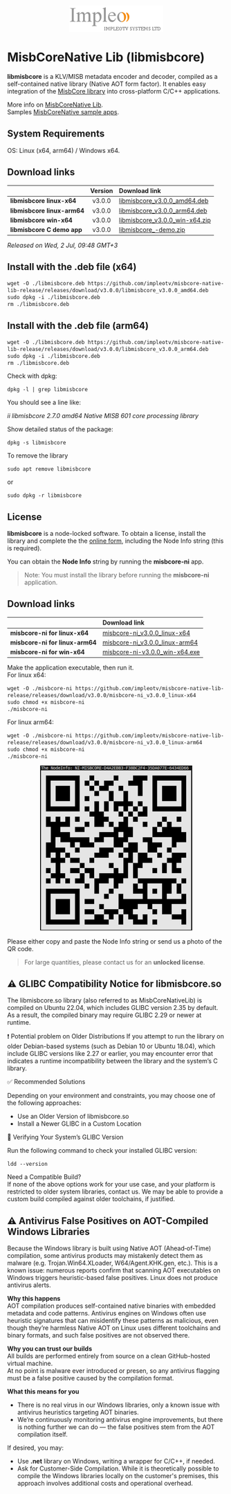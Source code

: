 
<div align="center">
  <a >
    <img src="images/impleo_logo.png" alt="Logo" >
  </a>
</div>

# MisbCoreNative Lib (libmisbcore)

**libmisbcore** is a KLV/MISB metadata encoder and decoder, compiled as a self-contained native library (Native AOT form factor).
It enables easy integration of the [MisbCore library](https://www.impleotv.com/content/misbcore/help/index.html) into cross-platform C/C++ applications. 

More info on [MisbCoreNative Lib](https://www.impleotv.com/content/misbcore/help/user-guide/native-lib/).  
Samples [MisbCoreNative sample apps](https://www.impleotv.com/content/misbcore-native-samples/help/).  

## System Requirements
OS: Linux (x64, arm64) / Windows x64.

## Download links

|                                | Version      | Download link                                                           | 
|:-------------------------------|:------------:|:------------------------------------------------------------------------|
| **libmisbcore linux-x64**      |  v3.0.0 | [libmisbcore_v3.0.0_amd64.deb](https://github.com/impleotv/misbcore-native-lib-release/releases/download/v3.0.0/libmisbcore_v3.0.0_amd64.deb)   | 
| **libmisbcore linux-arm64**    |  v3.0.0 | [libmisbcore_v3.0.0_arm64.deb](https://github.com/impleotv/misbcore-native-lib-release/releases/download/v3.0.0/libmisbcore_v3.0.0_arm64.deb)   | 
| **libmisbcore win-x64**        |  v3.0.0 | [libmisbcore_v3.0.0_win-x64.zip](https://github.com/impleotv/misbcore-native-lib-release/releases/download/v3.0.0/libmisbcore_v3.0.0_win-x64.zip) | 
| **libmisbcore C demo app**     |  v3.0.0 | [libmisbcore_-demo.zip](https://github.com/impleotv/misbcore-native-lib-release/releases/latest/download/demoApp.zip)   | 

*Released on Wed, 2 Jul, 09:48 GMT+3*


## Install with the .deb file (x64)

```
wget -O ./libmisbcore.deb https://github.com/impleotv/misbcore-native-lib-release/releases/download/v3.0.0/libmisbcore_v3.0.0_amd64.deb  
sudo dpkg -i ./libmisbcore.deb  
rm ./libmisbcore.deb
```
## Install with the .deb file (arm64)

```
wget -O ./libmisbcore.deb https://github.com/impleotv/misbcore-native-lib-release/releases/download/v3.0.0/libmisbcore_v3.0.0_arm64.deb 
sudo dpkg -i ./libmisbcore.deb  
rm ./libmisbcore.deb
```

Check with dpkg:  

```
dpkg -l | grep libmisbcore
```

You should see a line like:  

*ii  libmisbcore  2.7.0 amd64 Native MISB 601 core processing library*


Show detailed status of the package:  

```
dpkg -s libmisbcore
```

To remove the library

```
sudo apt remove libmisbcore
```

or 

```
sudo dpkg -r libmisbcore
```

## License

**libmisbcore**  is a node-locked software. To obtain a license, install the library and complete the the [online form](https://docs.google.com/forms/d/e/1FAIpQLSd_XW6bDsFce1G1cpds4gMQNlwNax0CvkWzcMbscxZ5rLaIbA/viewform),
including the Node Info string (this is required). 

You can obtain the **Node Info** string by running the **misbcore-ni** app.

> Note: You must install the library before running the **misbcore-ni** application.  

## Download links
|                                    | Download link                                                           | 
|:-----------------------------------|:------------------------------------------------------------------------|
| **misbcore-ni for linux-x64**      |  [misbcore-ni_v3.0.0_linux-x64](https://github.com/impleotv/misbcore-native-lib-release/releases/download/v3.0.0/misbcore-ni_v3.0.0_linux-x64)   | 
| **misbcore-ni for linux-arm64**    |  [misbcore-ni_v3.0.0_linux-arm64](https://github.com/impleotv/misbcore-native-lib-release/releases/download/v3.0.0/misbcore-ni_v3.0.0_linux-arm64)   | 
| **misbcore-ni for win-x64**        |  [misbcore-ni-v3.0.0_win-x64.exe](https://github.com/impleotv/misbcore-native-lib-release/releases/download/v3.0.0/misbcore-ni_v3.0.0_win-x64.exe) | 


Make the application executable, then run it.  
For linux x64: 

```
wget -O ./misbcore-ni https://github.com/impleotv/misbcore-native-lib-release/releases/download/v3.0.0/misbcore-ni_v3.0.0_linux-x64
sudo chmod +x misbcore-ni
./misbcore-ni
```

For linux arm64: 

```
wget -O ./misbcore-ni https://github.com/impleotv/misbcore-native-lib-release/releases/download/v3.0.0/misbcore-ni_v3.0.0_linux-arm64
sudo chmod +x misbcore-ni
./misbcore-ni
```

<div align="center">
  <a >
    <img src="images/libmisbcore-qr.png" alt="qr" >
  </a>
</div>

Please either copy and paste the Node Info string or send us a photo of the QR code.

> For large quantities, please contact us for an **unlocked license**.


## ⚠️ GLIBC Compatibility Notice for libmisbcore.so

The libmisbcore.so library (also referred to as MisbCoreNativeLib) is compiled on Ubuntu 22.04, which includes GLIBC version 2.35 by default.
As a result, the compiled binary may require GLIBC 2.29 or newer at runtime.

❗ Potential problem on Older Distributions
If you attempt to run the library on older Debian-based systems (such as Debian 10 or Ubuntu 18.04),
which include GLIBC versions like 2.27 or earlier, you may encounter error that indicates a runtime incompatibility between the library and the system’s C library.

✅ Recommended Solutions  

Depending on your environment and constraints, you may choose one of the following approaches:  

- Use an Older Version of libmisbcore.so  
- Install a Newer GLIBC in a Custom Location

🧪 Verifying Your System’s GLIBC Version  

Run the following command to check your installed GLIBC version:  

```
ldd --version
```

Need a Compatible Build?  
If none of the above options work for your use case, and your platform is restricted to older system libraries, contact us. We may be able to provide a custom build compiled against older toolchains, if justified.


## ⚠️ Antivirus False Positives on AOT-Compiled Windows Libraries 

Because the Windows library is built using Native AOT (Ahead‑of‑Time) compilation,
some antivirus products may mistakenly detect them as malware (e.g. Trojan.Win64.XLoader, W64/Agent.KHK.gen, etc.).
This is a known issue: numerous reports confirm that scanning AOT executables on Windows triggers heuristic-based false positives.
Linux does not produce antivirus alerts.

**Why this happens**  
AOT compilation produces self-contained native binaries with embedded metadata and code patterns. 
Antivirus engines on Windows often use heuristic signatures that can misidentify these patterns as malicious, even though they’re harmless 
Native AOT on Linux uses different toolchains and binary formats, and such false positives are not observed there.

**Why you can trust our builds**  
All builds are performed entirely from source on a clean GitHub-hosted virtual machine.  
At no point is malware ever introduced or presen, so any antivirus flagging must be a false positive caused by the compilation format.

**What this means for you**  
- There is no real virus in our Windows libraries, only a known issue with antivirus heuristics targeting AOT binaries.  
- We’re continuously monitoring antivirus engine improvements, but there is nothing further we can do — the false positives stem from the AOT compilation itself.

If desired, you may:
- Use **.net** library on Windows, writing a wrapper for C/C++, if needed.
- Ask for Customer-Side Compilation. While it is theoretically possible to compile the Windows libraries locally on the customer's premises, this approach involves additional costs and operational overhead.





